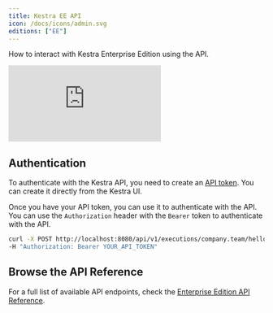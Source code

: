 ```yaml
---
title: Kestra EE API
icon: /docs/icons/admin.svg
editions: ["EE"]
---
```


How to interact with Kestra Enterprise Edition using the API.

<div class="video-container">
  <iframe src="https://www.youtube.com/embed/uf-b7r_38Zk?si=Fd1MAK8bQIz0wr44" title="YouTube video player" frameborder="0" allow="accelerometer; autoplay; clipboard-write; encrypted-media; gyroscope; picture-in-picture; web-share" referrerpolicy="strict-origin-when-cross-origin" allowfullscreen></iframe>
</div>

## Authentication

To authenticate with the Kestra API, you need to create an [API token](../../06.enterprise/03.auth/api-tokens.md). You can create it directly from the Kestra UI.

Once you have your API token, you can use it to authenticate with the API. You can use the `Authorization` header with the `Bearer` token to authenticate with the API.

```bash
curl -X POST http://localhost:8080/api/v1/executions/company.team/hello_world \
-H "Authorization: Bearer YOUR_API_TOKEN"
```

## Browse the API Reference

For a full list of available API endpoints, check the [Enterprise Edition API Reference](../../api-reference/enterprise.md).
